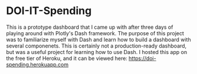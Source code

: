 # DOI-IT-Spending

This is a prototype dashboard that I came up with after three days of playing around with Plotly's Dash framework. The purpose of this project was to familiarize myself with Dash and learn how to build a dashboard with several componenets. This is certainly not a production-ready dashboard, but was a useful project for learning how to use Dash. I hosted this app on the free tier of Heroku, and it can be viewed here: https://doi-spending.herokuapp.com

